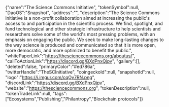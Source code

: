 {"name":"The Science Commons Initiative",
"tokenSymbol":null,
"DaoOS":"Snapshot",
"address":"",
"description":"The Science Commons Initiative is a non-profit collaboration aimed at increasing the public's access to and participation in the scientific process. We find, spotlight, and fund technological and other strategic infrastructure to help scientists and researchers solve some of the world's most pressing problems, with an emphasis on engaging the public. We seek to make long-lasting changes to the way science is produced and communicated so that it is more open, more democratic, and more optimized to benefit the public.",
"whitePaperLink":"https://thesciencecommons.org/aboutus/",
"callToActionLink":"https://discord.gg/BXdPnxQjpv",
"gallery":[],
"deleted":false,
"primaryColor":"#ed786a",
"twitterHandle":"TheSCInitiative",
"coingeckoId":null,
"snapshotId":null,
"logo":"https://i.imgur.com/cqOy7RN.png",
"discordLink":"https://discord.gg/BXdPnxQjpv",
"website":"https://thesciencecommons.org",
"tokenDescription":null,
"tokenTradeLink":null,
"tags":["Ecosystems","Publishing","Philantropy","Blockchain protocols"]}

